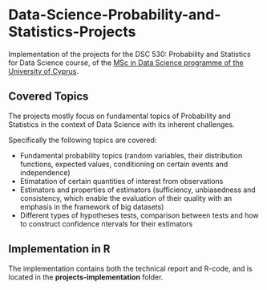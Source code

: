 # Data-Science-Probability-and-Statistics-Projects

Implementation of the projects for the DSC 530: Probability and Statistics for Data Science course, of the [MSc in Data Science programme of the University of Cyprus](https://datascience.cy/).

## Covered Topics
The projects mostly focus on fundamental topics of Probability and Statistics in the context of Data Science with its inherent challenges. 

Specifically the following topics are covered:
- Fundamental probability topics (random variables, their distribution functions, expected values, conditioning on certain events and independence)
- Etimatation of certain quantities of interest from observations
- Estimators and properties of estimators (sufficiency, unbiasedness and consistency, which enable the evaluation of their quality with an
emphasis in the framework of big datasets)
- Different types of hypotheses tests, comparison between tests and how to construct confidence ntervals for their estimators

## Implementation in R
The implementation contains both the technical report and R-code, and is located in the **projects-implementation** folder.
